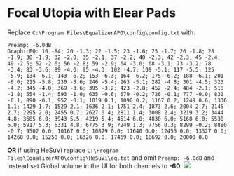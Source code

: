 # Focal Utopia with Elear Pads
Replace `C:\Program Files\EqualizerAPO\config\config.txt` with:
```
Preamp: -6.0dB
GraphicEQ: 10 -84; 20 -1.3; 22 -1.5; 23 -1.6; 25 -1.7; 26 -1.8; 28 -1.9; 30 -1.9; 32 -2.0; 35 -2.1; 37 -2.2; 40 -2.3; 42 -2.3; 45 -2.4; 49 -2.5; 52 -2.6; 56 -2.8; 59 -2.9; 64 -3.0; 68 -3.1; 73 -3.2; 78 -3.4; 83 -3.6; 89 -4.0; 95 -4.3; 102 -4.7; 109 -5.1; 117 -5.5; 125 -5.9; 134 -6.1; 143 -6.2; 153 -6.3; 164 -6.2; 175 -6.2; 188 -6.1; 201 -6.0; 215 -5.8; 230 -5.6; 246 -5.4; 263 -5.1; 282 -4.8; 301 -4.5; 323 -4.2; 345 -4.0; 369 -3.6; 395 -3.2; 423 -2.8; 452 -2.4; 484 -2.1; 518 -1.8; 554 -1.4; 593 -1.0; 635 -0.6; 679 -0.2; 726 -0.1; 777 -0.0; 832 -0.1; 890 -0.1; 952 -0.1; 1019 0.1; 1090 0.2; 1167 0.2; 1248 0.6; 1336 1.1; 1429 1.7; 1529 2.1; 1636 2.1; 1751 2.4; 1873 2.6; 2004 2.7; 2145 2.7; 2295 2.0; 2455 0.7; 2627 0.4; 2811 1.4; 3008 2.4; 3219 3.2; 3444 4.8; 3685 6.0; 3943 5.5; 4219 5.4; 4514 6.0; 4830 6.0; 5168 6.0; 5530 6.0; 5917 5.3; 6331 4.8; 6775 3.9; 7249 1.3; 7756 0.3; 8299 -0.2; 8880 -0.7; 9502 0.0; 10167 0.0; 10879 0.0; 11640 0.0; 12455 0.0; 13327 0.0; 14260 0.0; 15258 0.0; 16326 0.0; 17469 0.0; 18692 0.0; 20000 0.0
```
**OR** if using HeSuVi replace `C:\Program Files\EqualizerAPO\config\HeSuVi\eq.txt` and omit `Preamp: -6.0dB` and instead set Global volume in the UI for both channels to **-60**.
![](https://raw.githubusercontent.com/jaakkopasanen/AutoEq/master/results/Headphone.com/innerfidelity/onear/Focal%20Utopia%20with%20Elear%20Pads/Focal%20Utopia%20with%20Elear%20Pads.png)